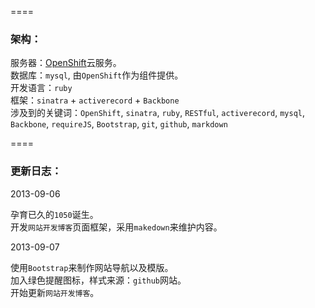 ﻿
[0]: http://www.openshift.com

====

### 架构：
服务器：[OpenShift][0]云服务。  
数据库：`mysql`, 由`OpenShift`作为组件提供。  
开发语言：`ruby`  
框架：`sinatra` + `activerecord` + `Backbone`  
涉及到的关键词：`OpenShift`, `sinatra`, `ruby`, `RESTful`, `activerecord`, `mysql`, `Backbone`, `requireJS`, `Bootstrap`, `git`, `github`, `markdown`

====

### 更新日志：
2013-09-06  

孕育已久的`1050`诞生。  
开发`网站开发博客`页面框架，采用`makedown`来维护内容。

2013-09-07

使用`Bootstrap`来制作网站导航以及模版。  
加入绿色提醒图标，样式来源：`github`网站。  
开始更新`网站开发博客`。

